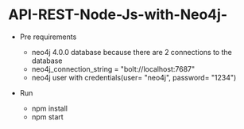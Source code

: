 # API-REST-Node-Js-with-Neo4j-

  * Pre requirements
     * neo4j 4.0.0 database because there are 2 connections to the database
     * neo4j_connection_string = "bolt://localhost:7687"
     * neo4j user with credentials(user= "neo4j", password= "1234")


  * Run
    * npm install
    * npm start
